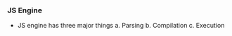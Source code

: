 ### JS Engine

- JS engine has three major things
    a. Parsing
    b. Compilation
    c. Execution
